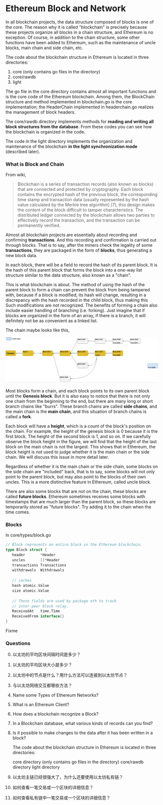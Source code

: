 # Ethereum Block and Network



In all blockchain projects, the data structure composed of blocks is one of the core. The reason why it is called "blockchain" is precisely because these projects organize all blocks in a chain structure, and Ethereum is no exception. Of course, in addition to the chain structure, some other functions have been added to Ethereum, such as the maintenance of uncle blocks, main chain and side chain, etc.



The code about the blockchain structure in Ethereum is located in three directories:

1. core (only contains go files in the directory)
2. core/rawdb
3. light



The go file in the core directory contains almost all important functions and is the core code of the Ethereum blockchain. Among them, the BlockChain structure and method implemented in blockchain.go is the core implementation; the HeaderChain implemented in headerchain.go realizes the management of block headers.

The core/rawdb directory implements methods for **reading and writing all block structures from the database**. From these codes you can see how the blockchain is organized in the code.

The code in the light directory implements the organization and maintenance of the blockchain **in the light synchronization mode** (described later).



### What is Block and Chain

From wiki,

> Blockchain is a series of transaction records (also known as blocks) that are connected and protected by cryptography. Each block contains the encrypted hash of the previous block, the corresponding time stamp and transaction data (usually represented by the hash value calculated by the Merkle tree algorithm) [7], this design makes the content of the block difficult to tamper characteristics. The distributed ledger connected by the blockchain allows two parties to effectively record the transaction, and the transaction can be permanently verified.

Almost all blockchain projects are essentially about recording and confirming **transactions**. And this recording and confirmation is carried out through blocks. That is to say, after the miners check the legality of some **transactions**, they are packaged in the form of **blocks**, thus generating a new block data.

In each block, there will be a field to record the hash of its parent block. It is the hash of this parent block that forms the block into a one-way list structure similar to the data structure, also known as a "chain".

This is what blockchain is about.
The method of using the hash of the parent block to form a chain can prevent the block from being tampered with, because if a block is modified, its hash will change, resulting in a discrepancy with the hash recorded in the child block, thus making this Such modifications are not recognized.
The benefits of forming a chain also include easier handling of branching (i.e. forking). Just imagine that if blocks are organized in the form of an array, if there is a branch, it will definitely not be as convenient as a linked list.



The chain maybe looks like this,

![chains](../pictures/chains.png)





Most blocks form a chain, and each block points to its own parent block until the **Genesis block**. But it is also easy to notice that there is not only one chain from the beginning to the end, but there are many long or short branch chains like "burrs". These branch chains are called **side chains**, and the main chain is the **main chain**, and this situation of branch chains is called a **fork**.

Each block will have a **height**, which is a count of the block's position on the chain. For example, the height of the genesis block is 0 because it is the first block. The height of the second block is 1, and so on. If we carefully observe the block height in the figure, we will find that the height of the last block on the main chain is not the largest. This shows that in Ethereum, the block height is not used to judge whether it is the main chain or the side chain. We will discuss this issue in more detail later.

Regardless of whether it is the main chain or the side chain, some blocks on the side chain are "included" back, that is to say, some blocks will not only point to the parent block, but may also point to the blocks of their own uncles. This is a more distinctive feature in Ethereum, called uncle block.

There are also some blocks that are not on the chain, these blocks are called **future blocks**. Ethereum sometimes receives some blocks with timestamps that are much larger than the parent block, so these blocks are temporarily stored as "future blocks". Try adding it to the chain when the time comes.



### Blocks

In core/types/block.go



```go
// Block represents an entire block in the Ethereum blockchain.
type Block struct {
   header       *Header  
   uncles       []*Header
   transactions Transactions
   withdrawals  Withdrawals

   // caches
   hash atomic.Value
   size atomic.Value

   // These fields are used by package eth to track
   // inter-peer block relay.
   ReceivedAt   time.Time
   ReceivedFrom interface{}
}
```



Fixme







### Questions

0. 以太坊的平均区块间隔时间是多少？

1. 以太坊的平均区块大小是多少？

2. 以太坊中的节点是什么？用什么方法可以连接到以太坊节点？

3. 与以太坊网络交互都哪些方法？

4. Name some Types of Ethereum Networks?

5. What is an Ethereum Client?

   

6. How does a blockchain recognize a Block?

7. In a Blockchain database, what various kinds of records can you find?

8. Is it possible to make changes to the data after it has been written in a block?

   The code about the blockchain structure in Ethereum is located in three directories:

   core directory (only contains go files in the directory)
   core/rawdb directory
   light directory

9. 以太坊主链已经很强大了，为什么还要使用以太坊私有链？

10. 如何查看一笔交易或一个区块的详细信息？

11. 如何查看私有链中一笔交易或一个区块的详细信息？